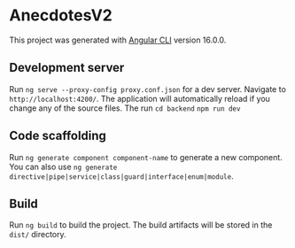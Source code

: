 # AnecdotesV2

This project was generated with [Angular CLI](https://github.com/angular/angular-cli) version 16.0.0.

## Development server

Run `ng serve --proxy-config proxy.conf.json` for a dev server. Navigate to `http://localhost:4200/`. The application will automatically reload if you change any of the source files. The run
`cd backend`
`npm run dev`

## Code scaffolding

Run `ng generate component component-name` to generate a new component. You can also use `ng generate directive|pipe|service|class|guard|interface|enum|module`.

## Build

Run `ng build` to build the project. The build artifacts will be stored in the `dist/` directory.
